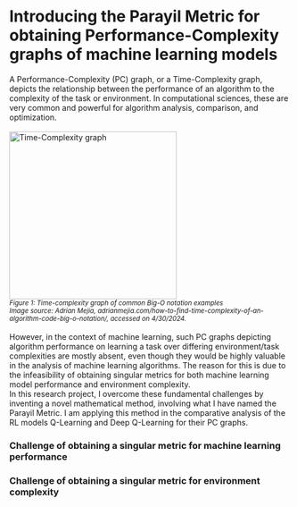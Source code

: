 # Introducing the Parayil Metric for obtaining Performance-Complexity graphs of machine learning models


A Performance-Complexity (PC) graph, or a Time-Complexity graph, depicts the relationship between the performance of an algorithm to the complexity of the task or environment. In computational sciences, these are very common and powerful for algorithm analysis, comparison, and optimization. 
<br><br>
<img src="https://adrianmejia.com/images/time-complexity-examples.png" alt="Time-Complexity graph" width="300">
<br><small>*Figure 1: Time-complexity graph of common Big-O notation examples
<br>Image source: Adrian Mejia, adrianmejia.com/how-to-find-time-complexity-of-an-algorithm-code-big-o-notation/, accessed on 4/30/2024.*</small>
<br>
<br>However, in the context of machine learning, such PC graphs depicting algorithm performance on learning a task over differing environment/task complexities are mostly absent, even though they would be highly valuable in the analysis of machine learning algorithms. The reason for this is due to the infeasibility of obtaining singular metrics for both machine learning model performance and environment complexity.
<br>In this research project, I overcome these fundamental challenges by inventing a novel mathematical method, involving what I have named the Parayil Metric. I am applying this method in the comparative analysis of the RL models Q-Learning and Deep Q-Learning for their PC graphs. 

<h3>Challenge of obtaining a singular metric for machine learning performance</h3>


<h3>Challenge of obtaining a singular metric for environment complexity</h3>


